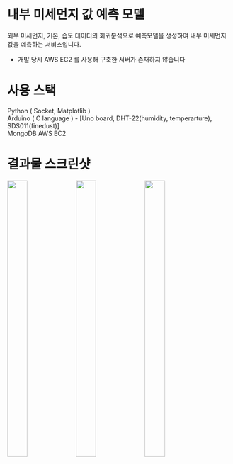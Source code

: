 # 내부 미세먼지 값 예측 모델

외부 미세먼지, 기온, 습도 데이터의 회귀분석으로 예측모델을 생성하여 내부 미세먼지 값을 예측하는 서비스입니다.

* 개발 당시 AWS EC2 를 사용해 구축한 서버가 존재하지 않습니다

# 사용 스택
  Python ( Socket, Matplotlib )  
  Arduino ( C language ) - [Uno board, DHT-22(humidity, temperarture), SDS011(finedust)]  
  MongoDB
  AWS EC2  
  
# 결과물 스크린샷


<div>
  
<img src="https://user-images.githubusercontent.com/50613287/93665831-99d2ae80-fab4-11ea-8deb-779e79b51e64.png"  width="30%" height="40%">

<img src="https://user-images.githubusercontent.com/50613287/93665828-97705480-fab4-11ea-964f-09786e5937d4.png"  width="30%" height="40%">

<img src="https://user-images.githubusercontent.com/50613287/93665833-9b03db80-fab4-11ea-9c0c-9375e608ccdd.png"  width="30%" height="40%">
</div>
